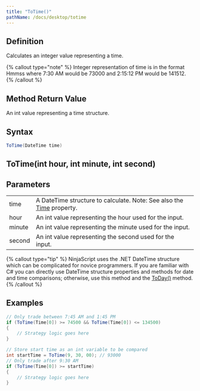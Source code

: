 ```yaml
---
title: "ToTime()"
pathName: /docs/desktop/totime
---
```


## Definition

Calculates an integer value representing a time.

{% callout type="note" %}
Integer representation of time is in the format Hmmss where 7:30 AM would be 73000 and 2:15:12 PM would be 141512.
{% /callout %}

## Method Return Value

An int value representing a time structure.

## Syntax

```csharp
ToTime(DateTime time)
```

## ToTime(int hour, int minute, int second)

## Parameters

|  |  |
| --- | --- |
| time | A DateTime structure to calculate. Note: See also the [Time](/docs/desktop/time) property. |
| hour | An int value representing the hour used for the input. |
| minute | An int value representing the minute used for the input. |
| second | An int value representing the second used for the input. |

{% callout type="tip" %}
NinjaScript uses the .NET DateTime structure which can be complicated for novice programmers. If you are familiar with C# you can directly use DateTime structure properties and methods for date and time comparisons; otherwise, use this method and the [ToDay()](/docs/desktop/today) method.
{% /callout %}

## Examples

```csharp
// Only trade between 7:45 AM and 1:45 PM
if (ToTime(Time[0]) >= 74500 && ToTime(Time[0]) <= 134500)
{
    // Strategy logic goes here
}

// Store start time as an int variable to be compared
int startTime = ToTime(9, 30, 00); // 93000
// Only trade after 9:30 AM
if (ToTime(Time[0]) >= startTime)
{
    // Strategy logic goes here
}
```
